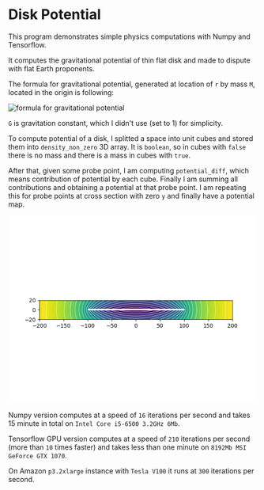 # Disk Potential

This program demonstrates simple physics computations with Numpy and Tensorflow.

It computes the gravitational potential of thin flat disk and made to dispute with flat 
Earth proponents.

The formula for gravitational potential, generated at location of `r` by mass `M`, located in the origin is following:

![formula for gravitational potential](https://wikimedia.org/api/rest_v1/media/math/render/svg/827549d0dfa4d87471e20fa3a436e0119cf5db99)

`G` is gravitation constant, which I didn't use (set to 1) for simplicity.

To compute potential of a disk, I splitted a space into unit cubes and stored them into `density_non_zero`
3D array. It is `boolean`, so in cubes with `false` there is no mass and there is a mass in cubes
with `true`.

After that, given some probe point, I am computing `potential_diff`, which means contribution of potential 
by each cube. Finally I am summing all contributions and obtaining a potential at that probe point. I am repeating 
this for probe points at cross section with zero `y` and finally have a potential map.

![potential map](potential_sample.png)

Numpy version computes at a speed of `16` iterations per second and takes 15 minute in total on `Intel Core i5-6500 3.2GHz 6Mb `.

Tensorflow GPU version computes at a speed of `210` iterations per second (more than `10` times faster) and takes less than one minute on `8192Mb MSI GeForce GTX 1070 `.

On Amazon `p3.2xlarge` instance with `Tesla V100` it runs at `300` iterations per second.
